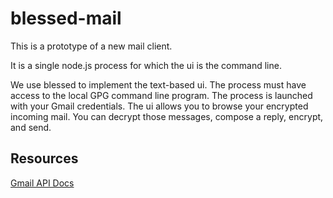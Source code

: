 # blessed-mail

This is a prototype of a new mail client.

It is a single node.js process for which the ui is the command line.

We use blessed to implement the text-based ui.
The process must have access to the local GPG command line program.
The process is launched with your Gmail credentials.
The ui allows you to browse your encrypted incoming mail.
You can decrypt those messages, compose a reply, encrypt, and send.

## Resources

[Gmail API Docs](https://developers.google.com/gmail/api/)

